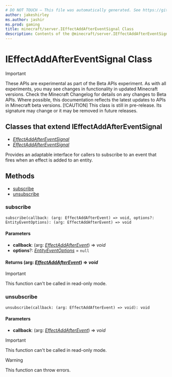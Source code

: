 ```yaml
---
# DO NOT TOUCH — This file was automatically generated. See https://github.com/mojang/minecraftapidocsgenerator to modify descriptions, examples, etc.
author: jakeshirley
ms.author: jashir
ms.prod: gaming
title: minecraft/server.IEffectAddAfterEventSignal Class
description: Contents of the @minecraft/server.IEffectAddAfterEventSignal class.
---
```

# IEffectAddAfterEventSignal Class
>[!IMPORTANT]
>These APIs are experimental as part of the Beta APIs experiment. As with all experiments, you may see changes in functionality in updated Minecraft versions. Check the Minecraft Changelog for details on any changes to Beta APIs. Where possible, this documentation reflects the latest updates to APIs in Minecraft beta versions.
> [!CAUTION]
> This class is still in pre-release.  Its signature may change or it may be removed in future releases.

## Classes that extend IEffectAddAfterEventSignal
- [*EffectAddAfterEventSignal*](EffectAddAfterEventSignal.md)
- [*EffectAddAfterEventSignal*](EffectAddAfterEventSignal.md)

Provides an adaptable interface for callers to subscribe to an event that fires when an effect is added to an entity.

## Methods
- [subscribe](#subscribe)
- [unsubscribe](#unsubscribe)

### **subscribe**
`
subscribe(callback: (arg: EffectAddAfterEvent) => void, options?: EntityEventOptions): (arg: EffectAddAfterEvent) => void
`

#### **Parameters**
- **callback**: (arg: [*EffectAddAfterEvent*](EffectAddAfterEvent.md)) => *void*
- **options**?: [*EntityEventOptions*](EntityEventOptions.md) = `null`

#### **Returns** (arg: [*EffectAddAfterEvent*](EffectAddAfterEvent.md)) => *void*

> [!IMPORTANT]
> This function can't be called in read-only mode.

### **unsubscribe**
`
unsubscribe(callback: (arg: EffectAddAfterEvent) => void): void
`

#### **Parameters**
- **callback**: (arg: [*EffectAddAfterEvent*](EffectAddAfterEvent.md)) => *void*

> [!IMPORTANT]
> This function can't be called in read-only mode.

> [!WARNING]
> This function can throw errors.
